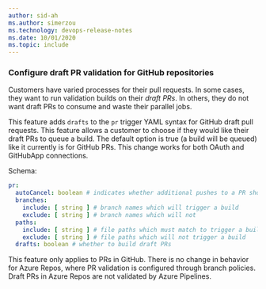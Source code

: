 ```yaml
---
author: sid-ah
ms.author: simerzou
ms.technology: devops-release-notes
ms.date: 10/01/2020
ms.topic: include
---
```


### Configure draft PR validation for GitHub repositories

Customers have varied processes for their pull requests. In some cases, they want to run validation builds on their _draft PRs_. In others, they do not want draft PRs to consume and waste their parallel jobs.

This feature adds `drafts` to the `pr` trigger YAML syntax for GitHub draft pull requests. This feature allows a customer to choose if they would like their draft PRs to queue a build. The default option is true (a build will be queued) like it currently is for GitHub PRs. This change works for both OAuth and GitHubApp connections.

Schema:

```yml
pr:
  autoCancel: boolean # indicates whether additional pushes to a PR should cancel in-progress runs for the same PR. Defaults to true
  branches:
    include: [ string ] # branch names which will trigger a build
    exclude: [ string ] # branch names which will not
  paths:
    include: [ string ] # file paths which must match to trigger a build
    exclude: [ string ] # file paths which will not trigger a build
  drafts: boolean # whether to build draft PRs
```

This feature only applies to PRs in GitHub. There is no change in behavior for Azure Repos, where PR validation is configured through branch policies. Draft PRs in Azure Repos are not validated by Azure Pipelines.